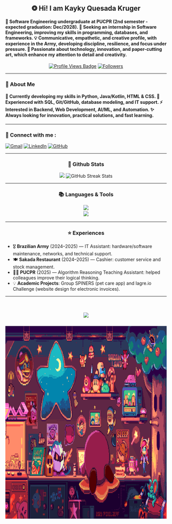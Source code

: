 <!--
<div align="center">
  <a href="#">
    <img 
      width="100%" 
      src="https://capsule-render.vercel.app/api?type=waving&color=FFA500&height=120&section=header&text=&fontSize=30&fontColor=000000&animation=twinkling"
    />
  </a>
  <br>
-->

<!-- Greeting -->
<h2 align="center">❂ Hi! I am Kayky Quesada Kruger</h2>

<h4 align="left">
🌟 Software Engineering undergraduate at PUCPR (2nd semester - expected graduation: Dec/2028).  
🎯 Seeking an internship in Software Engineering, improving my skills in programming, databases, and frameworks.  
💡 Communicative, empathetic, and creative profile, with experience in the Army, developing discipline, resilience, and focus under pressure.  
🎨 Passionate about technology, innovation, and paper-cutting art, which enhance my attention to detail and creativity.  
</h4>

<div align="center">
<!-- Profile Views -->
<a href="https://github.com/kaykykrg" target="_blank">
  <img src="https://komarev.com/ghpvc/?username=kaykykrg&label=Profile%20views&color=5e81ac&style=for-the-badge&logo=github&logoColor=white" 
       alt="Profile Views Badge" /></a>

<!-- Followers -->
<a href="https://github.com/kaykykrg?tab=followers" target="_blank">
  <img alt="Followers" title="Follow me on GitHub"
       src="https://img.shields.io/github/followers/kaykykrg?style=for-the-badge&label=Followers&color=5e81ac&logo=github" />
</a>
</div>

---

<h3 align="left">💫 About Me</h3>
<h4>
 🌱 Currently developing my skills in Python, Java/Kotlin, HTML & CSS.  
 🔭 Experienced with SQL, Git/GitHub, database modeling, and IT support.  
 ⚡ Interested in Backend, Web Development, AI/ML, and Automation.  
 ✨ Always looking for innovation, practical solutions, and fast learning.  
</h4>

---

<h3>🧲 Connect with me :</h3>
<a href="mailto:kaykykruger123@gmail.com">
  <img width="60px" src="https://play-lh.googleusercontent.com/MaRCSacmqLlbSST5m_sJUb_tE9pTresHYgwpd4gInpcj_NVGbjLCnTe96Yx5zz893bA=w480-h960" alt="Gmail" /></a> 
  
<a href="https://www.linkedin.com/in/kaykykruger/" target="_blank">
  <img width="60px" src="https://cdn-icons-png.freepik.com/256/2496/2496097.png" alt="LinkedIn" /></a> 

<a href="https://github.com/kaykykrg" target="_blank">
  <img width="60px" src="https://cdn-icons-png.flaticon.com/512/733/733553.png" alt="GitHub" /></a> 

---

<h3 align="center">🌱 Github Stats</h3>
<div align="center">
  <img width="398" src="https://github-readme-stats.vercel.app/api?username=kaykykrg&count_private=true&show_icons=true&theme=nord&rank_icon=github&border_radius=8"/> 
  <img width="420" src="https://nirzak-streak-stats.vercel.app/?user=kaykykrg&theme=nord&hide_border=false" alt="GitHub Streak Stats"><br/>
</div>

---

<h3 align="center">📚 Languages & Tools</h3>
<div align="center">
  <img src="https://skillicons.dev/icons?i=python,java,kotlin,html,css,mysql,git,github,django,vscode" /><br>
  <img src="https://skillicons.dev/icons?i=figma,notion,linux,windows" />
</div>

---

<h3 align="center">⭐️ Experiences</h3>

- 🎖 **Brazilian Army** (2024–2025) — IT Assistant: hardware/software maintenance, networks, and technical support.  
- 🍽 **Sakada Restaurant** (2024–2025) — Cashier: customer service and stock management.  
- 👨‍🏫 **PUCPR** (2025) — Algorithm Reasoning Teaching Assistant: helped colleagues improve their logical thinking.  
- 💡 **Academic Projects**: Group SPINERS (pet care app) and Iagre.io Challenge (website design for electronic invoices).  

---

<h1 align="center">
    <img src="https://readme-typing-svg.herokuapp.com/?font=Righteous&size=35&center=true&vCenter=true&width=800&height=70&duration=4000&lines=Thank+you+for+stopping+by!+👋" />
</h1>

<a href="https://github.com/kaykykrg">
  <img align="right" alt="My gif" height="600px" src="github1.gif" />
</a>
